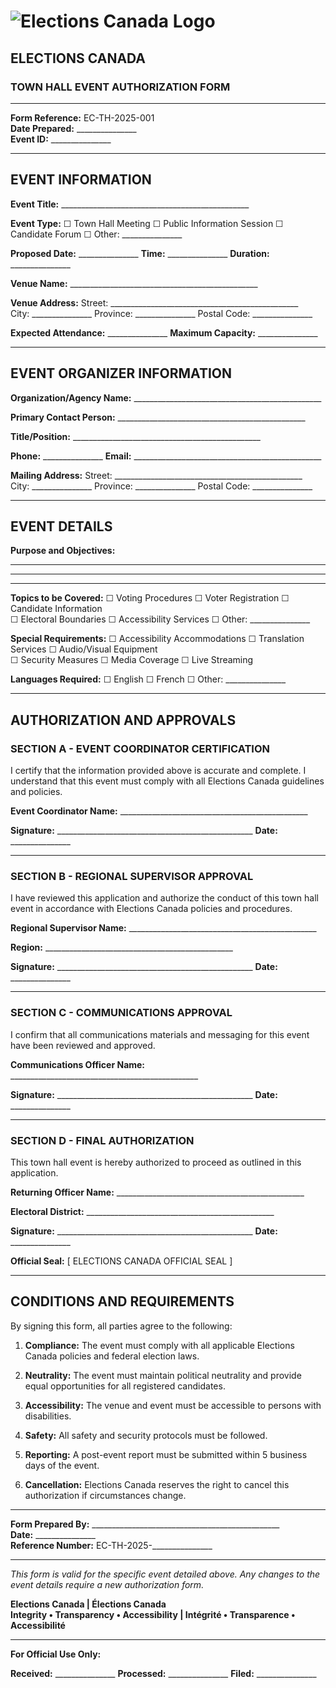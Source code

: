 # ![Elections Canada Logo](https://www.elections.ca/images/ec_logo2.gif)

## ELECTIONS CANADA  
### TOWN HALL EVENT AUTHORIZATION FORM

---

**Form Reference:** EC-TH-2025-001  
**Date Prepared:** _______________  
**Event ID:** _______________

---

## EVENT INFORMATION

**Event Title:** _______________________________________________

**Event Type:** ☐ Town Hall Meeting ☐ Public Information Session ☐ Candidate Forum ☐ Other: _______________

**Proposed Date:** _______________  **Time:** _______________  **Duration:** _______________

**Venue Name:** _______________________________________________

**Venue Address:** 
Street: _______________________________________________  
City: _______________  Province: _______________  Postal Code: _______________

**Expected Attendance:** _______________  **Maximum Capacity:** _______________

---

## EVENT ORGANIZER INFORMATION

**Organization/Agency Name:** _______________________________________________

**Primary Contact Person:** _______________________________________________

**Title/Position:** _______________________________________________

**Phone:** _______________  **Email:** _______________________________________________

**Mailing Address:**
Street: _______________________________________________  
City: _______________  Province: _______________  Postal Code: _______________

---

## EVENT DETAILS

**Purpose and Objectives:**
_______________________________________________
_______________________________________________
_______________________________________________

**Topics to be Covered:**
☐ Voting Procedures ☐ Voter Registration ☐ Candidate Information  
☐ Electoral Boundaries ☐ Accessibility Services ☐ Other: _______________

**Special Requirements:**
☐ Accessibility Accommodations ☐ Translation Services ☐ Audio/Visual Equipment  
☐ Security Measures ☐ Media Coverage ☐ Live Streaming

**Languages Required:** ☐ English ☐ French ☐ Other: _______________

---

## AUTHORIZATION AND APPROVALS

### SECTION A - EVENT COORDINATOR CERTIFICATION

I certify that the information provided above is accurate and complete. I understand that this event must comply with all Elections Canada guidelines and policies.

**Event Coordinator Name:** _______________________________________________

**Signature:** _________________________________________________ **Date:** _______________

---

### SECTION B - REGIONAL SUPERVISOR APPROVAL

I have reviewed this application and authorize the conduct of this town hall event in accordance with Elections Canada policies and procedures.

**Regional Supervisor Name:** _______________________________________________

**Region:** _______________________________________________

**Signature:** _________________________________________________ **Date:** _______________

---

### SECTION C - COMMUNICATIONS APPROVAL

I confirm that all communications materials and messaging for this event have been reviewed and approved.

**Communications Officer Name:** _______________________________________________

**Signature:** _________________________________________________ **Date:** _______________

---

### SECTION D - FINAL AUTHORIZATION

This town hall event is hereby authorized to proceed as outlined in this application.

**Returning Officer Name:** _______________________________________________

**Electoral District:** _______________________________________________

**Signature:** _________________________________________________ **Date:** _______________

**Official Seal:** [ ELECTIONS CANADA OFFICIAL SEAL ]

---

## CONDITIONS AND REQUIREMENTS

By signing this form, all parties agree to the following:

1. **Compliance:** The event must comply with all applicable Elections Canada policies and federal election laws.

2. **Neutrality:** The event must maintain political neutrality and provide equal opportunities for all registered candidates.

3. **Accessibility:** The venue and event must be accessible to persons with disabilities.

4. **Safety:** All safety and security protocols must be followed.

5. **Reporting:** A post-event report must be submitted within 5 business days of the event.

6. **Cancellation:** Elections Canada reserves the right to cancel this authorization if circumstances change.

---

**Form Prepared By:** _______________________________________________  
**Date:** _______________  
**Reference Number:** EC-TH-2025-_______________

---

*This form is valid for the specific event detailed above. Any changes to the event details require a new authorization form.*

**Elections Canada | Élections Canada**  
**Integrity • Transparency • Accessibility | Intégrité • Transparence • Accessibilité**

---

**For Official Use Only:**

**Received:** _______________  **Processed:** _______________  **Filed:** _______________